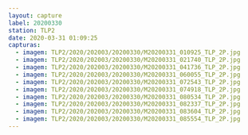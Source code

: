```yaml
---
layout: capture
label: 20200330
station: TLP2
date: 2020-03-31 01:09:25
capturas:
  - imagem: TLP2/2020/202003/20200330/M20200331_010925_TLP_2P.jpg
  - imagem: TLP2/2020/202003/20200330/M20200331_021740_TLP_2P.jpg
  - imagem: TLP2/2020/202003/20200330/M20200331_041736_TLP_2P.jpg
  - imagem: TLP2/2020/202003/20200330/M20200331_060055_TLP_2P.jpg
  - imagem: TLP2/2020/202003/20200330/M20200331_072543_TLP_2P.jpg
  - imagem: TLP2/2020/202003/20200330/M20200331_074918_TLP_2P.jpg
  - imagem: TLP2/2020/202003/20200330/M20200331_080534_TLP_2P.jpg
  - imagem: TLP2/2020/202003/20200330/M20200331_082337_TLP_2P.jpg
  - imagem: TLP2/2020/202003/20200330/M20200331_083604_TLP_2P.jpg
  - imagem: TLP2/2020/202003/20200330/M20200331_085554_TLP_2P.jpg
---
```

